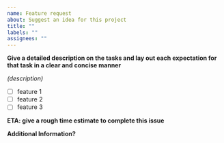 ```yaml
---
name: Feature request
about: Suggest an idea for this project
title: ""
labels: ""
assignees: ""
---
```


**Give a detailed description on the tasks and lay out each expectation for that task in a clear and concise manner**

_(description)_

- [ ] feature 1
- [ ] feature 2
- [ ] feature 3

**ETA: give a rough time estimate to complete this issue**

**Additional Information?**
